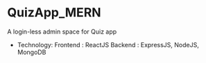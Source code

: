 # QuizApp_MERN
A login-less admin space for Quiz app

- Technology:
Frontend : ReactJS
Backend : ExpressJS, NodeJS, MongoDB
